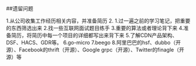 ##遗留问题

1.从公司收集工作经历相关内容，并准备简历
2.
1.过一遍之前的学习笔记，把重要的东西筛选出来
2.找一些互联网面试题目练手
3.重要的算法或者理论背下来
4.准备简历，将简历中每一个项目的详细都写出来背下来
5.了解CDN产品架构、DSF、HACS、GDR等。
6.go-micro
7.beego
8.阿里巴巴的hsf、dubbo（开源）、Facebook的thrift（开源）、Google grpc（开源）、Twitter的finagle（开源）等

